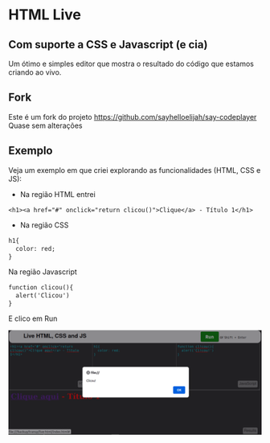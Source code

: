 # HTML Live

## Com suporte a CSS e Javascript (e cia)

Um ótimo e simples editor que mostra o resultado do código que estamos criando ao vivo.

## Fork
Este é um fork do projeto
https://github.com/sayhelloelijah/say-codeplayer
Quase sem alterações

## Exemplo
Veja um exemplo em que criei explorando as funcionalidades (HTML, CSS e JS):
- Na região HTML entrei
```
<h1><a href="#" onclick="return clicou()">Clique</a> - Título 1</h1>
```
- Na região CSS
```
h1{
  color: red;
}
```
Na região Javascript
```
function clicou(){
  alert('Clicou')
}
```
E clico em Run

![](live.png)
